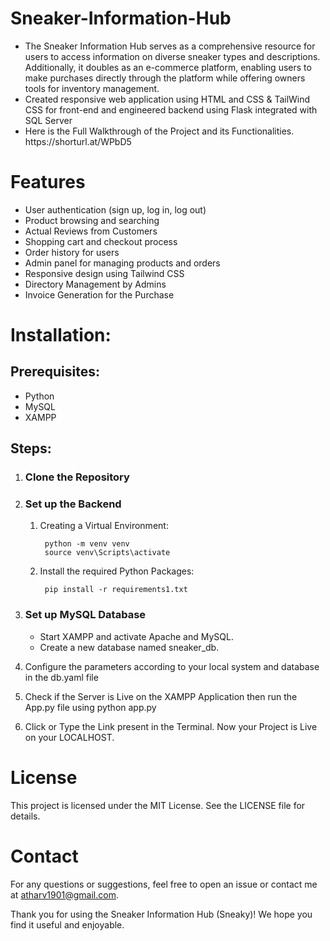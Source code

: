 # Sneaker-Information-Hub
<ul>
<li>The Sneaker Information Hub serves as a comprehensive resource for users to access information on diverse sneaker types and descriptions. Additionally, it doubles as an e-commerce platform, enabling users to make purchases directly through the platform while offering owners tools for inventory management.
    
<li>Created responsive web application  using HTML and  CSS & TailWind CSS for front-end and engineered backend using Flask integrated with SQL Server

<li>Here is the Full Walkthrough of the Project and its Functionalities. https://shorturl.at/WPbD5</li>

</ul>

# Features
<ul>
<li>User authentication (sign up, log in, log out)</li>
<li>Product browsing and searching</li>
<li>Actual Reviews from Customers</li>
<li>Shopping cart and checkout process</li>
<li>Order history for users</li>
<li>Admin panel for managing products and orders</li>
<li>Responsive design using Tailwind CSS</li>
<li>Directory Management by Admins</li>
<li>Invoice Generation for the Purchase</li>
</ul>


# Installation:

## Prerequisites:
<ul>
  <li>Python</li>
  <li>MySQL</li>
  <li>XAMPP</li>
</ul>

## Steps:

1. ### Clone the Repository

2. ### Set up the Backend
   <ol>
    <li>Creating a Virtual Environment:
        
        python -m venv venv
        source venv\Scripts\activate
    </li>
    <li>Install the required Python Packages:
     
        pip install -r requirements1.txt
    </li>
</ol>


3. ### Set up MySQL Database
    <ul>
        <li>Start XAMPP and activate Apache and MySQL.</li>
        <li>Create a new database named sneaker_db.</li>
    </ul>


4. Configure the parameters according to your local system and database in the db.yaml file

5. Check if the Server is Live on the XAMPP Application then run the App.py file using
   python app.py
   
6. Click or Type the Link present in the Terminal. Now your Project is Live on your LOCALHOST.



# License
This project is licensed under the MIT License. See the LICENSE file for details.

# Contact
For any questions or suggestions, feel free to open an issue or contact me at atharv1901@gmail.com.

Thank you for using the Sneaker Information Hub (Sneaky)! We hope you find it useful and enjoyable.
